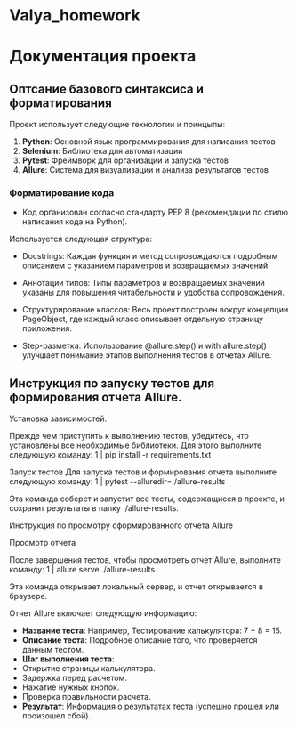 # Valya_homework
# Документация проекта

## Оптсание базового синтаксиса и форматирования

Проект использует следующие технологии и принцыпы:

1. **Python**: Основной язык программирования для написания тестов
2. **Selenium**: Библиотека для автоматизации
3. **Pytest**: Фреймворк для организации и запуска тестов
3. **Allure**: Система для визуализации и анализа результатов тестов

### Форматирование кода

- Код организован согласно стандарту PEP 8 (рекомендации по стилю написания кода на Python). 

Используется следующая структура:

- Docstrings: Каждая функция и метод сопровождаются подробным описанием с указанием параметров и возвращаемых значений.

- Аннотации типов: Типы параметров и возвращаемых значений указаны для повышения читабельности и удобства сопровождения.

- Структурирование классов: Весь проект построен вокруг концепции PageObject, где каждый класс описывает отдельную страницу приложения.

- Step-разметка: Использование @allure.step() и with allure.step() улучшает понимание этапов выполнения тестов в отчетах Allure.

## Инструкция по запуску тестов для формирования отчета Allure.

Установка зависимостей.

Прежде чем приступить к выполнению тестов, убедитесь, что установлены все необходимые библиотеки. Для этого выполните следующую команду:
1 | pip install -r requirements.txt

Запуск тестов
Для запуска тестов и формирования отчета выполните следующую команду:
1 | pytest --alluredir=./allure-results

Эта команда соберет и запустит все тесты, содержащиеся в проекте, и сохранит результаты в папку ./allure-results.

Инструкция по просмотру сформированного отчета Allure

Просмотр отчета

После завершения тестов, чтобы просмотреть отчет Allure, выполните команду:
1 | allure serve ./allure-results

Эта команда открывает локальный сервер, и отчет открывается в браузере.

Отчет Allure включает следующую информацию:

- **Название теста**: Например, Тестирование калькулятора: 7 + 8 = 15.
- **Описание теста**: Подробное описание того, что проверяется данным тестом.
- **Шаг выполнения теста**:
- Открытие страницы калькулятора.
- Задержка перед расчетом.
- Нажатие нужных кнопок.
- Проверка правильности расчета.
- **Результат**: Информация о результатах теста (успешно прошел или произошел сбой).




